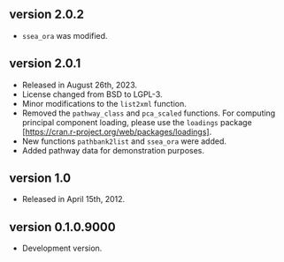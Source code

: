 ## version 2.0.2
- `ssea_ora` was modified.

## version 2.0.1

- Released in August 26th, 2023.
- License changed from BSD to LGPL-3.
- Minor modifications to the `list2xml` function.
- Removed the `pathway_class` and `pca_scaled` functions. For computing principal component loading, please use the `loadings` package  [https://cran.r-project.org/web/packages/loadings].
- New functions `pathbank2list` and `ssea_ora` were added.
- Added pathway data for demonstration purposes.

## version 1.0

- Released in April 15th, 2012.

## version 0.1.0.9000

- Development version.

